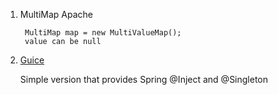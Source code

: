 1. MultiMap Apache

        MultiMap map = new MultiValueMap();
        value can be null

2. [Guice](zhuanlan.zhihu.com/p/32299568)

    Simple version that provides Spring @Inject and @Singleton
